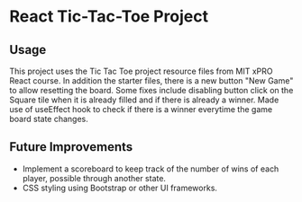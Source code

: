 # React Tic-Tac-Toe Project

## Usage

This project uses the Tic Tac Toe project resource files from MIT xPRO React course. In addition the starter files, there is a new button "New Game" to allow resetting the board.
Some fixes include disabling button click on the Square tile when it is already filled and if there is already a winner.
Made use of useEffect hook to check if there is a winner everytime the game board state changes.

## Future Improvements

- Implement a scoreboard to keep track of the number of wins of each player, possible through another state.
- CSS styling using Bootstrap or other UI frameworks.